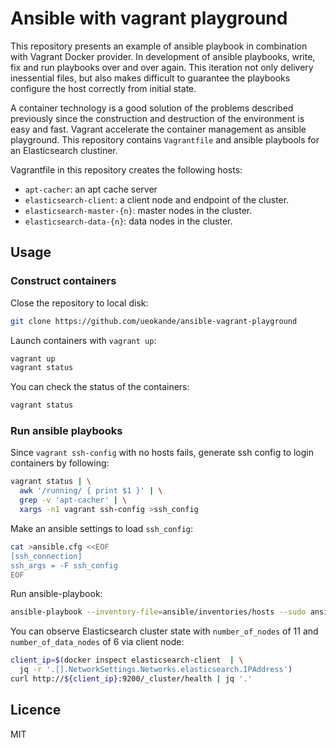 Ansible with vagrant playground
===============================

This repository presents an example of ansible playbook in combination with
Vagrant Docker provider.  In development of ansible playbooks, write, fix and
run playbooks over and over again.  This iteration not only delivery
inessential files, but also makes difficult to guarantee the playbooks
configure the host correctly from initial state.

A container technology is a good solution of the problems described previously
since the construction and destruction of the environment is easy and fast.
Vagrant accelerate the container management as ansible playground.  This
repository contains `Vagrantfile` and ansible playbools for an Elasticsearch
clustiner.

Vagrantfile in this repository creates the following hosts:

- `apt-cacher`: an apt cache server
- `elasticsearch-client`: a client node and endpoint of the cluster.
- `elasticsearch-master-{n}`: master nodes in the cluster.
- `elasticsearch-data-{n}`: data nodes in the cluster.

Usage
-----

### Construct containers

Close the repository to local disk:

```sh
git clone https://github.com/ueokande/ansible-vagrant-playground
```
Launch containers with `vagrant up`:

```sh
vagrant up
vagrant status
```

You can check the status of the containers:

```sh
vagrant status
```

### Run ansible playbooks

Since `vagrant ssh-config` with no hosts fails, generate ssh config to login containers by following:

```sh
vagrant status | \
  awk '/running/ { print $1 }' | \
  grep -v 'apt-cacher' | \
  xargs -n1 vagrant ssh-config >ssh_config
```

Make an ansible settings to load `ssh_config`:

```sh
cat >ansible.cfg <<EOF
[ssh_connection]
ssh_args = -F ssh_config
EOF
```

Run ansible-playbook:

```sh
ansible-playbook --inventory-file=ansible/inventories/hosts --sudo ansible/site.yml
```

You can observe Elasticsearch cluster state with `number_of_nodes` of 11 and
`number_of_data_nodes` of 6 via client node:

```sh
client_ip=$(docker inspect elasticsearch-client  | \
  jq -r '.[].NetworkSettings.Networks.elasticsearch.IPAddress')
curl http://${client_ip}:9200/_cluster/health | jq '.'
```

Licence
-------

MIT
